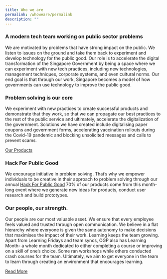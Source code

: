 ```yaml
---
title: Who we are
permalink: /whoweare/permalink
description: ""
---
```

### A modern tech team working on public sector problems

  
We are motivated by problems that have strong impact on the public. We listen to issues on the ground and take them back to experiment and develop technology for the public good. Our role is to accelerate the digital transformation of the Singapore Government by being a space where we can experiment with new tech practices, including new technologies, management techniques, corporate systems, and even cultural norms. Our end goal is that through our work, Singapore becomes a model of how governments can use technology to improve the public good.

### Problem solving is our core
We experiment with new practices to create successful products and demonstrate that they work, so that we can propagate our best practices to the rest of the public service and ultimately, accelerate the digitalization of the government. Solutions we have created include digitalising paper coupons and government forms, accelerating vaccination rollouts during the Covid-19 pandemic and blocking unsolicited messages and calls to prevent scams.

[Our Products](/ourproducts/)

### Hack For Public Good
We encourage initiative in problem solving. That’s why we empower individuals to be creative in their approach to problem solving through our annual [Hack For Public Good](/hfpg/) 70% of our products come from this month-long event where we generate new ideas for products, conduct user research and build prototypes.

### Our people, our strength.

Our people are our most valuable asset. We ensure that every employee feels valued and trusted through open communication. We believe in a flat hierarchy where everyone is given the same autonomy to make decisions that maximises the impact of their work. Learning keeps the team growing. Apart from Learning Fridays and team syncs, OGP also has Learning Month- a whole month dedicated to either completing a course or improving on a skill of one’s choice. Some ran workshops while others conducted crash courses for the team. Ultimately, we aim to get everyone in the team to learn through creating an environment that encourages learning.

[Read More](open.gov.sg)